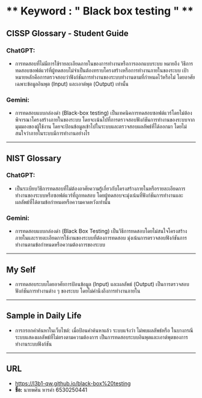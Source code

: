 # ** Keyword : " Black box testing " ** 
## **CISSP Glossary - Student Guide**  
### **ChatGPT:**  
- การทดสอบที่ไม่มีการใช้รายละเอียดภายในของการทำงานหรือการออกแบบระบบ หมายถึง วิธีการทดสอบซอฟต์แวร์ที่ผู้ทดสอบไม่จำเป็นต้องทราบโครงสร้างหรือการทำงานภายในของระบบ เป้าหมายหลักคือการตรวจสอบว่าฟังก์ชันการทำงานของระบบทำงานตามที่กำหนดไว้หรือไม่ โดยอาศัยเฉพาะข้อมูลอินพุต (Input) และเอาต์พุต (Output) เท่านั้น 

### **Gemini:**  
- การทดสอบแบบกล่องดำ (Black-box testing) เป็นเทคนิคการทดสอบซอฟต์แวร์โดยไม่ต้องพิจารณาโครงสร้างภายในของระบบ โดยจะเน้นไปที่การตรวจสอบฟังก์ชันการทำงานของระบบจากมุมมองของผู้ใช้งาน  โดยจะป้อนข้อมูลเข้าไปในระบบและตรวจสอบผลลัพธ์ที่ได้ออกมา  โดยไม่สนใจว่าภายในระบบมีการทำงานอย่างไร


---

## **NIST Glossary**  
### **ChatGPT:**  
- เป็นระเบียบวิธีการทดสอบที่ไม่ต้องอาศัยความรู้เกี่ยวกับโครงสร้างภายในหรือรายละเอียดการทำงานของระบบหรือซอฟต์แวร์ที่ถูกทดสอบ โดยผู้ทดสอบจะมุ่งเน้นที่ฟังก์ชันการทำงานและผลลัพธ์ที่ได้ตามข้อกำหนดหรือความคาดหวังเท่านั้น  

### **Gemini:**  
- การทดสอบแบบกล่องดำ (Black Box Testing) เป็นวิธีการทดสอบโดยไม่สนใจโครงสร้างภายในและรายละเอียดการใช้งานของระบบที่ต้องการทดสอบ มุ่งเน้นการตรวจสอบฟังก์ชันการทำงานตามข้อกำหนดหรือความต้องการของระบบ
 

---

## **My Self**  
- การทดสอบระบบโดยอาศัยการป้อนข้อมูล (Input) และผลลัพธ์ (Output) เป็นการตรวจสอบฟังก์ชันการทำงานต่าง ๆ ของระบบ โดยไม่คำนึงถึงการทำงานภายใน  

---

## **Sample in Daily Life** 
- การกรอกคำค้นหาในเว็บไซต์: เมื่อป้อนคำค้นหาแล้ว ระบบแจ้งว่า ไม่พบผลลัพธ์หรือ ในบางกรณีระบบแสดงผลลัพธ์ที่ไม่ตรงตามความต้องการ เป็นการทดสอบระบบอินพุตและเอาต์พุตของการทำงานระบบฟังก์ชัน  

---

## **URL**  
- https://l3b1-qw.github.io/black-box%20testing
 - **ชื่อ:** นายพศิน หารคำ 6530250441



